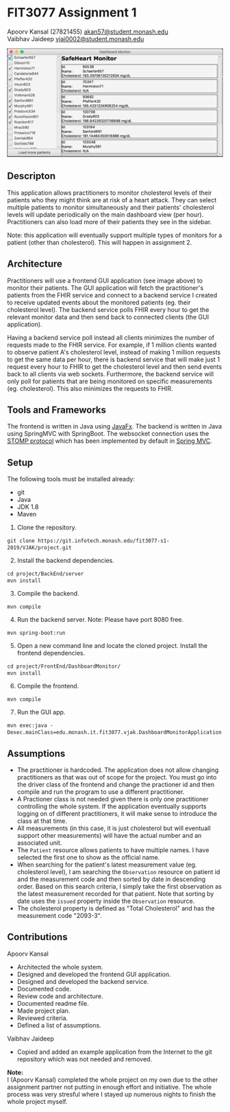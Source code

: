 # FIT3077 Assignment 1

Apoorv Kansal (27821455) akan57@student.monash.edu <br>
Vaibhav Jaideep vjai0002@student.monash.edu

<img src="Images/application.png" />

## Descripton

This application allows practitioners to monitor cholesterol levels of their patients who they might think are at risk of a heart attack. They can select multiple patients to monitor simultaneously and their patients' cholesterol levels will update periodically on the main dashboard view (per hour). Practitioners can also load more of their patients they see in the sidebar.

Note: this application will eventually support multiple types of monitors for a patient (other than cholesterol). This will happen in assignment 2.

## Architecture

Practitioners will use a frontend GUI application (see image above) to monitor their patients. The GUI application will fetch the practitioner's patients from the FHIR service and connect to a backend service I created to receive updated events about the monitored patients (eg. their cholesterol level). The backend service polls FHIR every hour to get the relevant monitor data and then send back to connected clients (the GUI application).

Having a backend service poll instead all clients minimizes the number of requests made to the FHIR service. For example, if 1 million clients wanted to observe patient A's cholesterol level, instead of making 1 million requests to get the same data per hour, there is backend service that will make just 1 request every hour to FHIR to get the cholesterol level and then send events back to all clients via web sockets. Furthermore, the backend service will only poll for patients that are being monitored on specific measurements (eg. cholesterol). This also minimizes the requests to FHIR.

## Tools and Frameworks

The frontend is written in Java using [JavaFx](https://openjfx.io/).
The backend is written in Java using SpringMVC with SpringBoot.
The websocket connection uses the [STOMP protocol](https://stomp.github.io/) which has been implemented by default in [Spring MVC](https://spring.io/guides/gs/serving-web-content/).

## Setup

The following tools must be installed already:

- git
- Java
- JDK 1.8
- Maven

1. Clone the repository.

```
git clone https://git.infotech.monash.edu/fit3077-s1-2019/VJAK/project.git
```

2. Install the backend dependencies.

```
cd project/BackEnd/server
mvn install
```

3. Compile the backend.

```
mvn compile
```

4. Run the backend server. Note: Please have port 8080 free.

```
mvn spring-boot:run
```

5. Open a new command line and locate the cloned project. Install the frontend dependencies.

```
cd project/FrontEnd/DashboardMonitor/
mvn install
```

6. Compile the frontend.

```
mvn compile
```

7. Run the GUI app.

```
mvn exec:java -Dexec.mainClass=edu.monash.it.fit3077.vjak.DashboardMonitorApplication
```

## Assumptions

- The practitioner is hardcoded. The application does not allow changing practitioners as that was out of scope for the project. You must go into the driver class of the frontend and change the practioner id and then compile and run the program to use a different practitioner.
- A Practioner class is not needed given there is only one practitioner controlling the whole system. If the application eventually supports logging on of different practitioners, it will make sense to introduce the class at that time.
- All measurements (in this case, it is just cholesterol but will eventuall support other measurements) will have the actual number and an associated unit.
- The `Patient` resource allows patients to have multiple names. I have selected the first one to show as the official name.
- When searching for the patient's latest measurement value (eg. cholesterol level), I am searching the `Observation` resource on patient id and the measurement code and then sorted by date in descending order. Based on this search criteria, I simply take the first observation as the latest measurement recorded for that patient. Note that sorting by date uses the `issued` property inside the `Observation` resource.
- The cholesterol property is defined as "Total Cholesterol" and has the measurement code "2093-3".

## Contributions

Apoorv Kansal

- Architected the whole system.
- Designed and developed the frontend GUI application.
- Designed and developed the backend service.
- Documented code.
- Review code and architecture.
- Documented readme file.
- Made project plan.
- Reviewed criteria.
- Defined a list of assumptions.

Vaibhav Jaideep

- Copied and added an example application from the Internet to the git repository which was not needed and removed.

**Note:** <br>
I (Apoorv Kansal) completed the whole project on my own due to the other assignment partner not putting in enough effort and initiative. The whole process was very stresful where I stayed up numerous nights to finish the whole project myself.
